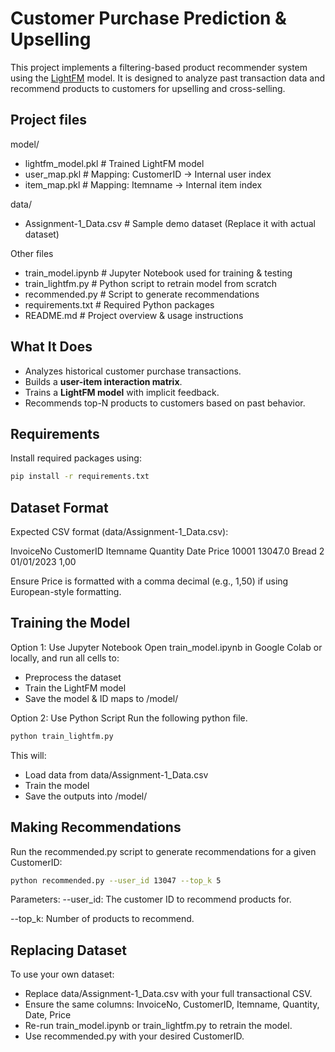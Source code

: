 # Customer Purchase Prediction & Upselling

This project implements a filtering-based product recommender system using the [LightFM](https://making.lyst.com/lightfm/docs/home.html) model. It is designed to analyze past transaction data and recommend products to customers for upselling and cross-selling.

## Project files
model/
- lightfm_model.pkl # Trained LightFM model
- user_map.pkl # Mapping: CustomerID → Internal user index
- item_map.pkl # Mapping: Itemname → Internal item index

data/
- Assignment-1_Data.csv # Sample demo dataset (Replace it with actual dataset)

Other files
- train_model.ipynb # Jupyter Notebook used for training & testing
- train_lightfm.py # Python script to retrain model from scratch
- recommended.py # Script to generate recommendations
- requirements.txt # Required Python packages
- README.md # Project overview & usage instructions

## What It Does
- Analyzes historical customer purchase transactions.
- Builds a **user-item interaction matrix**.
- Trains a **LightFM model** with implicit feedback.
- Recommends top-N products to customers based on past behavior.

## Requirements
Install required packages using:

```bash
pip install -r requirements.txt
```
## Dataset Format
Expected CSV format (data/Assignment-1_Data.csv):

InvoiceNo	CustomerID	Itemname	Quantity	Date	   Price
10001	     13047.0	 Bread	       2	  01/01/2023   1,00

Ensure Price is formatted with a comma decimal (e.g., 1,50) if using European-style formatting.

## Training the Model

Option 1: Use Jupyter Notebook
Open train_model.ipynb in Google Colab or locally, and run all cells to:
- Preprocess the dataset
- Train the LightFM model
- Save the model & ID maps to /model/

Option 2: Use Python Script
Run the following python file.
```bash
python train_lightfm.py
```
This will:
- Load data from data/Assignment-1_Data.csv
- Train the model
- Save the outputs into /model/

## Making Recommendations
Run the recommended.py script to generate recommendations for a given CustomerID:
```bash
python recommended.py --user_id 13047 --top_k 5
```
Parameters:
--user_id: The customer ID to recommend products for.

--top_k: Number of products to recommend.

## Replacing Dataset
To use your own dataset:
- Replace data/Assignment-1_Data.csv with your full transactional CSV.
- Ensure the same columns: InvoiceNo, CustomerID, Itemname, Quantity, Date, Price
- Re-run train_model.ipynb or train_lightfm.py to retrain the model.
- Use recommended.py with your desired CustomerID.




